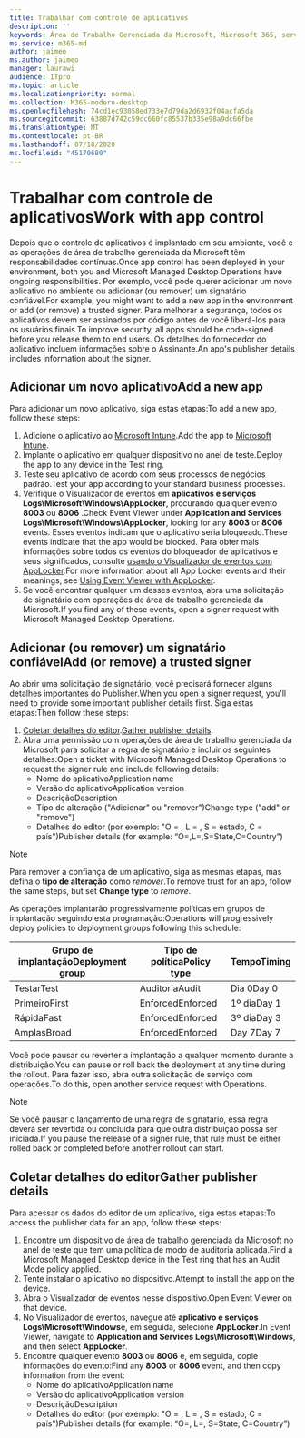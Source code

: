 ```yaml
---
title: Trabalhar com controle de aplicativos
description: ''
keywords: Área de Trabalho Gerenciada da Microsoft, Microsoft 365, serviço, documentação
ms.service: m365-md
author: jaimeo
ms.author: jaimeo
manager: laurawi
audience: ITpro
ms.topic: article
ms.localizationpriority: normal
ms.collection: M365-modern-desktop
ms.openlocfilehash: 74cd1ec93058ed733e7d79da2d6932f04acfa5da
ms.sourcegitcommit: 63887d742c59cc660fc85537b335e98a9dc66fbe
ms.translationtype: MT
ms.contentlocale: pt-BR
ms.lasthandoff: 07/18/2020
ms.locfileid: "45170680"
---
```

# <a name="work-with-app-control"></a><span data-ttu-id="a32fd-103">Trabalhar com controle de aplicativos</span><span class="sxs-lookup"><span data-stu-id="a32fd-103">Work with app control</span></span>

<span data-ttu-id="a32fd-104">Depois que o controle de aplicativos é implantado em seu ambiente, você e as operações de área de trabalho gerenciada da Microsoft têm responsabilidades contínuas.</span><span class="sxs-lookup"><span data-stu-id="a32fd-104">Once app control has been deployed in your environment, both you and Microsoft Managed Desktop Operations have ongoing responsibilities.</span></span> <span data-ttu-id="a32fd-105">Por exemplo, você pode querer adicionar um novo aplicativo no ambiente ou adicionar (ou remover) um signatário confiável.</span><span class="sxs-lookup"><span data-stu-id="a32fd-105">For example, you might want to add a new app in the environment or add (or remove) a trusted signer.</span></span> <span data-ttu-id="a32fd-106">Para melhorar a segurança, todos os aplicativos devem ser assinados por código antes de você liberá-los para os usuários finais.</span><span class="sxs-lookup"><span data-stu-id="a32fd-106">To improve security, all apps should be code-signed before you release them to end users.</span></span> <span data-ttu-id="a32fd-107">Os detalhes do fornecedor do aplicativo incluem informações sobre o Assinante.</span><span class="sxs-lookup"><span data-stu-id="a32fd-107">An app's publisher details includes information about the signer.</span></span>


## <a name="add-a-new-app"></a><span data-ttu-id="a32fd-108">Adicionar um novo aplicativo</span><span class="sxs-lookup"><span data-stu-id="a32fd-108">Add a new app</span></span>

<span data-ttu-id="a32fd-109">Para adicionar um novo aplicativo, siga estas etapas:</span><span class="sxs-lookup"><span data-stu-id="a32fd-109">To add a new app, follow these steps:</span></span>

1. <span data-ttu-id="a32fd-110">Adicione o aplicativo ao [Microsoft Intune](https://docs.microsoft.com/mem/intune/apps/apps-win32-app-management).</span><span class="sxs-lookup"><span data-stu-id="a32fd-110">Add the app to [Microsoft Intune](https://docs.microsoft.com/mem/intune/apps/apps-win32-app-management).</span></span>
2. <span data-ttu-id="a32fd-111">Implante o aplicativo em qualquer dispositivo no anel de teste.</span><span class="sxs-lookup"><span data-stu-id="a32fd-111">Deploy the app to any device in the Test ring.</span></span> 
3. <span data-ttu-id="a32fd-112">Teste seu aplicativo de acordo com seus processos de negócios padrão.</span><span class="sxs-lookup"><span data-stu-id="a32fd-112">Test your app according to your standard business processes.</span></span> 
4. <span data-ttu-id="a32fd-113">Verifique o Visualizador de eventos em **aplicativos e serviços Logs\Microsoft\Windows\AppLocker**, procurando qualquer evento **8003** ou **8006** .</span><span class="sxs-lookup"><span data-stu-id="a32fd-113">Check Event Viewer under **Application and Services Logs\Microsoft\Windows\AppLocker**, looking for any **8003** or **8006** events.</span></span> <span data-ttu-id="a32fd-114">Esses eventos indicam que o aplicativo seria bloqueado.</span><span class="sxs-lookup"><span data-stu-id="a32fd-114">These events indicate that the app would be blocked.</span></span> <span data-ttu-id="a32fd-115">Para obter mais informações sobre todos os eventos do bloqueador de aplicativos e seus significados, consulte [usando o Visualizador de eventos com AppLocker](https://docs.microsoft.com/windows/security/threat-protection/windows-defender-application-control/applocker/using-event-viewer-with-applocker).</span><span class="sxs-lookup"><span data-stu-id="a32fd-115">For more information about all App Locker events and their meanings, see [Using Event Viewer with AppLocker](https://docs.microsoft.com/windows/security/threat-protection/windows-defender-application-control/applocker/using-event-viewer-with-applocker).</span></span>
5. <span data-ttu-id="a32fd-116">Se você encontrar qualquer um desses eventos, abra uma solicitação de signatário com operações de área de trabalho gerenciada da Microsoft.</span><span class="sxs-lookup"><span data-stu-id="a32fd-116">If you find any of these events, open a signer request with Microsoft Managed Desktop Operations.</span></span>

## <a name="add-or-remove-a-trusted-signer"></a><span data-ttu-id="a32fd-117">Adicionar (ou remover) um signatário confiável</span><span class="sxs-lookup"><span data-stu-id="a32fd-117">Add (or remove) a trusted signer</span></span>

<span data-ttu-id="a32fd-118">Ao abrir uma solicitação de signatário, você precisará fornecer alguns detalhes importantes do Publisher.</span><span class="sxs-lookup"><span data-stu-id="a32fd-118">When you open a signer request, you'll need to provide some important publisher details first.</span></span> <span data-ttu-id="a32fd-119">Siga estas etapas:</span><span class="sxs-lookup"><span data-stu-id="a32fd-119">Then follow these steps:</span></span>

1. <span data-ttu-id="a32fd-120">[Coletar detalhes do editor](#gather-publisher-details).</span><span class="sxs-lookup"><span data-stu-id="a32fd-120">[Gather publisher details](#gather-publisher-details).</span></span>
2. <span data-ttu-id="a32fd-121">Abra uma permissão com operações de área de trabalho gerenciada da Microsoft para solicitar a regra de signatário e incluir os seguintes detalhes:</span><span class="sxs-lookup"><span data-stu-id="a32fd-121">Open a ticket with Microsoft Managed Desktop Operations to request the signer rule and include following details:</span></span>  
    - <span data-ttu-id="a32fd-122">Nome do aplicativo</span><span class="sxs-lookup"><span data-stu-id="a32fd-122">Application name</span></span> 
    - <span data-ttu-id="a32fd-123">Versão do aplicativo</span><span class="sxs-lookup"><span data-stu-id="a32fd-123">Application version</span></span> 
    - <span data-ttu-id="a32fd-124">Descrição</span><span class="sxs-lookup"><span data-stu-id="a32fd-124">Description</span></span> 
    - <span data-ttu-id="a32fd-125">Tipo de alteração ("Adicionar" ou "remover")</span><span class="sxs-lookup"><span data-stu-id="a32fd-125">Change type ("add" or "remove")</span></span>  
    - <span data-ttu-id="a32fd-126">Detalhes do editor (por exemplo: "O = <publisher name> , L = <location> , S = estado, C = país")</span><span class="sxs-lookup"><span data-stu-id="a32fd-126">Publisher details (for example: “O=<publisher name>,L=<location>,S=State,C=Country”)</span></span> 

> [!NOTE]
> <span data-ttu-id="a32fd-127">Para remover a confiança de um aplicativo, siga as mesmas etapas, mas defina o **tipo de alteração** como *remover*.</span><span class="sxs-lookup"><span data-stu-id="a32fd-127">To remove trust for an app, follow the same steps, but set **Change type** to *remove*.</span></span>

<span data-ttu-id="a32fd-128">As operações implantarão progressivamente políticas em grupos de implantação seguindo esta programação:</span><span class="sxs-lookup"><span data-stu-id="a32fd-128">Operations will progressively deploy policies to deployment groups following this schedule:</span></span>


|<span data-ttu-id="a32fd-129">Grupo de implantação</span><span class="sxs-lookup"><span data-stu-id="a32fd-129">Deployment group</span></span>  |<span data-ttu-id="a32fd-130">Tipo de política</span><span class="sxs-lookup"><span data-stu-id="a32fd-130">Policy type</span></span>  |<span data-ttu-id="a32fd-131">Tempo</span><span class="sxs-lookup"><span data-stu-id="a32fd-131">Timing</span></span>  |
|---------|---------|---------|
|<span data-ttu-id="a32fd-132">Testar</span><span class="sxs-lookup"><span data-stu-id="a32fd-132">Test</span></span>     |  <span data-ttu-id="a32fd-133">Auditoria</span><span class="sxs-lookup"><span data-stu-id="a32fd-133">Audit</span></span>       |  <span data-ttu-id="a32fd-134">Dia 0</span><span class="sxs-lookup"><span data-stu-id="a32fd-134">Day 0</span></span>       |
|<span data-ttu-id="a32fd-135">Primeiro</span><span class="sxs-lookup"><span data-stu-id="a32fd-135">First</span></span>     | <span data-ttu-id="a32fd-136">Enforced</span><span class="sxs-lookup"><span data-stu-id="a32fd-136">Enforced</span></span>        | <span data-ttu-id="a32fd-137">1º dia</span><span class="sxs-lookup"><span data-stu-id="a32fd-137">Day 1</span></span>        |
|<span data-ttu-id="a32fd-138">Rápida</span><span class="sxs-lookup"><span data-stu-id="a32fd-138">Fast</span></span>     | <span data-ttu-id="a32fd-139">Enforced</span><span class="sxs-lookup"><span data-stu-id="a32fd-139">Enforced</span></span>        |  <span data-ttu-id="a32fd-140">3º dia</span><span class="sxs-lookup"><span data-stu-id="a32fd-140">Day 3</span></span>       |
|<span data-ttu-id="a32fd-141">Amplas</span><span class="sxs-lookup"><span data-stu-id="a32fd-141">Broad</span></span>     | <span data-ttu-id="a32fd-142">Enforced</span><span class="sxs-lookup"><span data-stu-id="a32fd-142">Enforced</span></span>        |  <span data-ttu-id="a32fd-143">Day 7</span><span class="sxs-lookup"><span data-stu-id="a32fd-143">Day 7</span></span>       |


<span data-ttu-id="a32fd-144">Você pode pausar ou reverter a implantação a qualquer momento durante a distribuição.</span><span class="sxs-lookup"><span data-stu-id="a32fd-144">You can pause or roll back the deployment at any time during the rollout.</span></span> <span data-ttu-id="a32fd-145">Para fazer isso, abra outra solicitação de serviço com operações.</span><span class="sxs-lookup"><span data-stu-id="a32fd-145">To do this, open another service request with Operations.</span></span>

> [!NOTE]
> <span data-ttu-id="a32fd-146">Se você pausar o lançamento de uma regra de signatário, essa regra deverá ser revertida ou concluída para que outra distribuição possa ser iniciada.</span><span class="sxs-lookup"><span data-stu-id="a32fd-146">If you pause the release of a signer rule, that rule must be either rolled back or completed before another rollout can start.</span></span>

## <a name="gather-publisher-details"></a><span data-ttu-id="a32fd-147">Coletar detalhes do editor</span><span class="sxs-lookup"><span data-stu-id="a32fd-147">Gather publisher details</span></span>

<span data-ttu-id="a32fd-148">Para acessar os dados do editor de um aplicativo, siga estas etapas:</span><span class="sxs-lookup"><span data-stu-id="a32fd-148">To access the publisher data for an app, follow these steps:</span></span>

1. <span data-ttu-id="a32fd-149">Encontre um dispositivo de área de trabalho gerenciada da Microsoft no anel de teste que tem uma política de modo de auditoria aplicada.</span><span class="sxs-lookup"><span data-stu-id="a32fd-149">Find a Microsoft Managed Desktop device in the Test ring that has an Audit Mode policy applied.</span></span> 
2. <span data-ttu-id="a32fd-150">Tente instalar o aplicativo no dispositivo.</span><span class="sxs-lookup"><span data-stu-id="a32fd-150">Attempt to install the app on the device.</span></span>
3. <span data-ttu-id="a32fd-151">Abra o Visualizador de eventos nesse dispositivo.</span><span class="sxs-lookup"><span data-stu-id="a32fd-151">Open Event Viewer on that device.</span></span> 
4. <span data-ttu-id="a32fd-152">No Visualizador de eventos, navegue até **aplicativo e serviços Logs\Microsoft\Windows**e, em seguida, selecione **AppLocker**.</span><span class="sxs-lookup"><span data-stu-id="a32fd-152">In Event Viewer, navigate to **Application and Services Logs\Microsoft\Windows**, and then select **AppLocker**.</span></span> 
5. <span data-ttu-id="a32fd-153">Encontre qualquer evento **8003** ou **8006** e, em seguida, copie informações do evento:</span><span class="sxs-lookup"><span data-stu-id="a32fd-153">Find any **8003** or **8006** event, and then copy information from the event:</span></span> 
    - <span data-ttu-id="a32fd-154">Nome do aplicativo</span><span class="sxs-lookup"><span data-stu-id="a32fd-154">Application name</span></span> 
    - <span data-ttu-id="a32fd-155">Versão do aplicativo</span><span class="sxs-lookup"><span data-stu-id="a32fd-155">Application version</span></span> 
    - <span data-ttu-id="a32fd-156">Descrição</span><span class="sxs-lookup"><span data-stu-id="a32fd-156">Description</span></span> 
    - <span data-ttu-id="a32fd-157">Detalhes do editor (por exemplo: "O = <publisher name> , L = <location> , S = estado, C = país")</span><span class="sxs-lookup"><span data-stu-id="a32fd-157">Publisher details (for example: “O=<publisher name>, L=<location>, S=State, C=Country”)</span></span> 